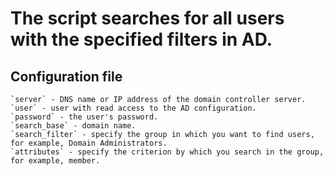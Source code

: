# The script searches for all users with the specified filters in AD. 

## Configuration file
	`server` - DNS name or IP address of the domain controller server. 
	`user` - user with read access to the AD configuration. 
	`password` - the user's password. 
	`search_base` - domain name. 
	`search_filter` - specify the group in which you want to find users, for example, Domain Administrators. 
	`attributes` - specify the criterion by which you search in the group, for example, member.